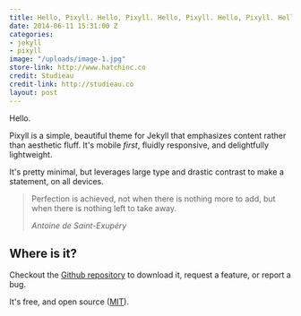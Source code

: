 ```yaml
---
title: Hello, Pixyll. Hello, Pixyll. Hello, Pixyll. Hello, Pixyll. Hello, Pixyll
date: 2014-06-11 15:31:00 Z
categories:
- jekyll
- pixyll
image: "/uploads/image-1.jpg"
store-link: http://www.hatchinc.co
credit: Studieau
credit-link: http://studieau.co
layout: post
---
```


Hello.

Pixyll is a simple, beautiful theme for Jekyll that emphasizes content rather than aesthetic fluff. It's mobile _first_, fluidly responsive, and delightfully lightweight.

It's pretty minimal, but leverages large type and drastic contrast to make a statement, on all devices.

<blockquote>
  <p>
    Perfection is achieved, not when there is nothing more to add, but when there is nothing left to take away.
  </p>
  <footer><cite title="Antoine de Saint-Exupéry">Antoine de Saint-Exupéry</cite></footer>
</blockquote>

## Where is it?

Checkout the [Github repository](https://github.com/johnotander/pixyll) to download it, request a feature, or report a bug.

It's free, and open source ([MIT](http://opensource.org/licenses/MIT)).
